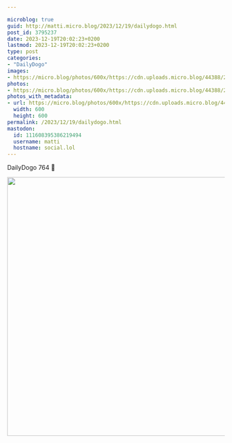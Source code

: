 ```yaml
---

microblog: true
guid: http://matti.micro.blog/2023/12/19/dailydogo.html
post_id: 3795237
date: 2023-12-19T20:02:23+0200
lastmod: 2023-12-19T20:02:23+0200
type: post
categories:
- "DailyDogo"
images:
- https://micro.blog/photos/600x/https://cdn.uploads.micro.blog/44388/2023/00925c8ba5234f15b32e25f56ac0f589.jpg
photos:
- https://micro.blog/photos/600x/https://cdn.uploads.micro.blog/44388/2023/00925c8ba5234f15b32e25f56ac0f589.jpg
photos_with_metadata:
- url: https://micro.blog/photos/600x/https://cdn.uploads.micro.blog/44388/2023/00925c8ba5234f15b32e25f56ac0f589.jpg
  width: 600
  height: 600
permalink: /2023/12/19/dailydogo.html
mastodon:
  id: 111608395386219494
  username: matti
  hostname: social.lol
---
```

DailyDogo 764 🐶

<img src="/media/uploads/2023/00925c8ba5234f15b32e25f56ac0f589.jpg" width="600" height="600" alt="" />
